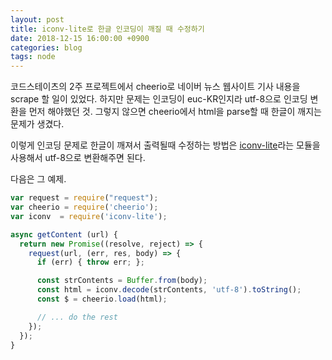 ```yaml
---
layout: post
title: iconv-lite로 한글 인코딩이 깨질 때 수정하기
date: 2018-12-15 16:00:00 +0900
categories: blog
tags: node
---
```


코드스테이츠의 2주 프로젝트에서 cheerio로 네이버 뉴스 웹사이트 기사 내용을 scrape 할 일이 있었다. 하지만 문제는 인코딩이 euc-KR인지라 utf-8으로 인코딩 변환을 먼저 해야했던 것. 그렇지 않으면 cheerio에서 html을 parse할 때 한글이 깨지는 문제가 생겼다.

이렇게 인코딩 문제로 한글이 깨져서 출력될때 수정하는 방법은 [iconv-lite](https://www.npmjs.com/package/iconv-lite)라는 모듈을 사용해서 utf-8으로 변환해주면 된다.

다음은 그 예제.

```javascript
var request = require("request");
var cheerio = require('cheerio');
var iconv  = require('iconv-lite');

async getContent (url) {
  return new Promise((resolve, reject) => {
    request(url, (err, res, body) => {
      if (err) { throw err; };

      const strContents = Buffer.from(body);
      const html = iconv.decode(strContents, 'utf-8').toString();
      const $ = cheerio.load(html);

      // ... do the rest
    });
  });
}
```